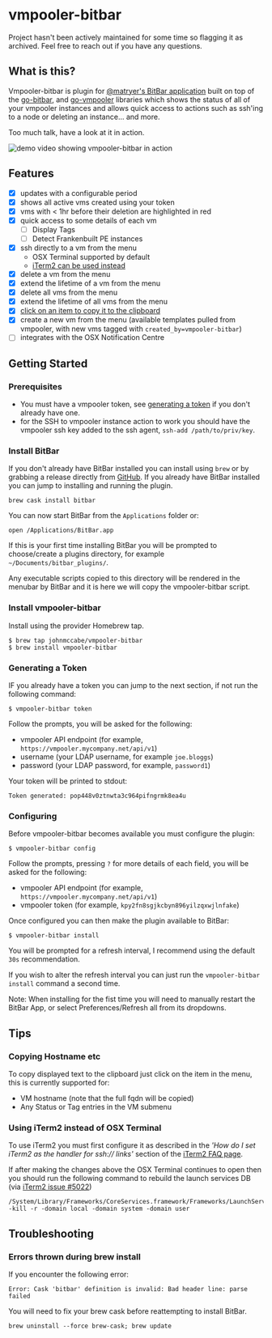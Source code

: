 # vmpooler-bitbar

Project hasn't been actively maintained for some time so flagging it as archived. Feel free to reach out if you have any questions.

## What is this?

Vmpooler-bitbar is plugin for [@matryer's BitBar application](https://github.com/matryer/bitbar) built on top of the [go-bitbar](https://github.com/johnmccabe/go-bitbar), and [go-vmpooler](https://github.com/johnmccabe/go-vmpooler) libraries which shows the status of all of your vmpooler instances and allows quick access to actions such as ssh'ing to a node or deleting an instance... and more.

Too much talk, have a look at it in action.

![demo video showing vmpooler-bitbar in action](https://raw.githubusercontent.com/johnmccabe/vmpooler-bitbar/gh-pages/images/vmpooler-bitbar.gif)

## Features

- [x] updates with a configurable period
- [x] shows all active vms created using your token
- [x] vms with < 1hr before their deletion are highlighted in red
- [x] quick access to some details of each vm
  - [ ] Display Tags
  - [ ] Detect Frankenbuilt PE instances
- [x] ssh directly to a vm from the menu
  - OSX Terminal supported by default
  - [iTerm2 can be used instead](#using-iterm2-instead-of-osx-terminal)
- [x] delete a vm from the menu
- [x] extend the lifetime of a vm from the menu
- [x] delete all vms from the menu
- [x] extend the lifetime of all vms from the menu
- [x] [click on an item to copy it to the clipboard](#copying-hostname-etc)
- [x] create a new vm from the menu (available templates pulled from vmpooler, with new vms tagged with `created_by=vmpooler-bitbar`)
- [ ] integrates with the OSX Notification Centre

## Getting Started

### Prerequisites

- You must have a vmpooler token, see [generating a token](#generating-a-token) if you don't already have one.
- for the SSH to vmpooler instance action to work you should have the vmpooler ssh key added to the ssh agent, `ssh-add /path/to/priv/key`.

### Install BitBar

If you don't already have BitBar installed you can install using `brew` or by grabbing a release directly from [GitHub](https://github.com/matryer/bitbar/releases/tag/v1.9.1). If you already have BitBar installed you can jump to installing and running the plugin.

    brew cask install bitbar

You can now start BitBar from the `Applications` folder or:

    open /Applications/BitBar.app

If this is your first time installing BitBar you will be prompted to choose/create a plugins directory, for example `~/Documents/bitbar_plugins/`.

Any executable scripts copied to this directory will be rendered in the menubar by BitBar and it is here we will copy the vmpooler-bitbar script.

### Install vmpooler-bitbar

Install using the provider Homebrew tap.

    $ brew tap johnmccabe/vmpooler-bitbar
    $ brew install vmpooler-bitbar

### Generating a Token

IF you already have a token you can jump to the next section, if not run the following command:

    $ vmpooler-bitbar token

Follow the prompts, you will be asked for the following:

- vmpooler API endpoint (for example, `https://vmpooler.mycompany.net/api/v1`)
- username (your LDAP username, for example `joe.bloggs`)
- password (your LDAP password, for example, `password1`)

Your token will be printed to stdout:

    Token generated: pop448v0ztnwta3c964pifngrmk8ea4u

### Configuring

Before vmpooler-bitbar becomes available you must configure the plugin:

    $ vmpooler-bitbar config

Follow the prompts, pressing `?` for more details of each field, you will be asked for the following:

- vmpooler API endpoint (for example, `https://vmpooler.mycompany.net/api/v1`)
- vmpooler token (for example, `kpy2fn8sgjkcbyn896yilzqxwjlnfake`)

Once configured you can then make the plugin available to BitBar:

    $ vmpooler-bitbar install

You will be prompted for a refresh interval, I recommend using the default `30s` recommendation.

If you wish to alter the refresh interval you can just run the `vmpooler-bitbar install` command a second time.

Note: When installing for the fist time you will need to manually restart the BitBar App, or select Preferences/Refresh all from its dropdowns.

### 

## Tips

### Copying Hostname etc
To copy displayed text to the clipboard just click on the item in the menu, this is currently supported for:

- VM hostname (note that the full fqdn will be copied)
- Any Status or Tag entries in the VM submenu

### Using iTerm2 instead of OSX Terminal
To use iTerm2 you must first configure it as described in the _'How do I set iTerm2 as the handler for ssh:// links'_ section of the [iTerm2 FAQ page](http://iterm2.com/faq.html).

If after making the changes above the OSX Terminal continues to open then you should run the following command to rebuild the launch services DB (via [iTerm2 issue #5022](https://gitlab.com/gnachman/iterm2/issues/5022))

    /System/Library/Frameworks/CoreServices.framework/Frameworks/LaunchServices.framework/Support/lsregister -kill -r -domain local -domain system -domain user

## Troubleshooting

### Errors thrown during brew install
If you encounter the following error:

    Error: Cask 'bitbar' definition is invalid: Bad header line: parse failed

You will need to fix your brew cask before reattempting to install BitBar.

    brew uninstall --force brew-cask; brew update
